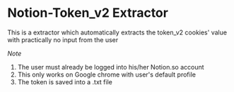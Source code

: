 # Notion-Token_v2 Extractor
This is a extractor which automatically extracts the token_v2 cookies' value with practically no input from the user

*Note*
1. The user must already be logged into his/her Notion.so account 
2. This only works on Google chrome with user's default profile 
3. The token is saved into a .txt file 
